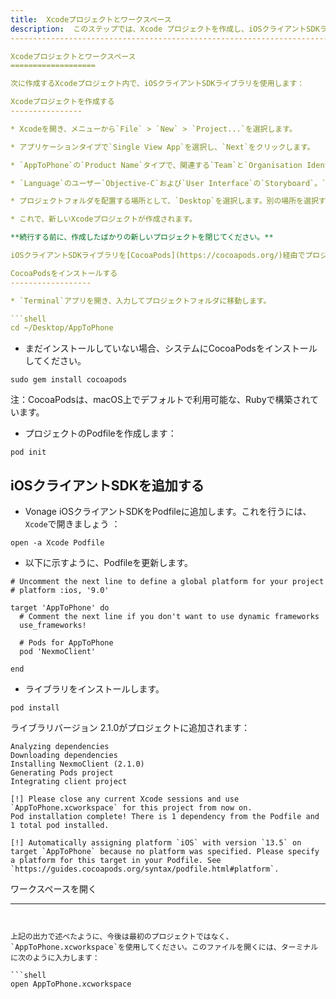 ```yaml
---
title:  Xcodeプロジェクトとワークスペース
description:  このステップでは、Xcode プロジェクトを作成し、iOSクライアントSDKライブラリを追加します。
----------------------------------------------------------------------------------------------

Xcodeプロジェクトとワークスペース
===================

次に作成するXcodeプロジェクト内で、iOSクライアントSDKライブラリを使用します：

Xcodeプロジェクトを作成する
----------------

* Xcodeを開き、メニューから`File` > `New` > `Project...`を選択します。

* アプリケーションタイプで`Single View App`を選択し、`Next`をクリックします。

* `AppToPhone`の`Product Name`タイプで、関連する`Team`と`Organisation Identifier`を選択します。

* `Language`のユーザー`Objective-C`および`User Interface`の`Storyboard`。`Next`をクリックします。

* プロジェクトフォルダを配置する場所として、`Desktop`を選択します。別の場所を選択することもできますが、すぐに`Terminal`から移動する必要があるため、覚えておいてください。

* これで、新しいXcodeプロジェクトが作成されます。

**続行する前に、作成したばかりの新しいプロジェクトを閉じてください。** 

iOSクライアントSDKライブラリを[CocoaPods](https://cocoapods.org/)経由でプロジェクトに追加します。

CocoaPodsをインストールする
------------------

* `Terminal`アプリを開き、入力してプロジェクトフォルダに移動します。

```shell
cd ~/Desktop/AppToPhone
```

* まだインストールしていない場合、システムにCocoaPodsをインストールしてください。

```shell
sudo gem install cocoapods
```

注：CocoaPodsは、macOS上でデフォルトで利用可能な、Rubyで構築されています。

* プロジェクトのPodfileを作成します：

```shell
pod init
```

iOSクライアントSDKを追加する
-----------------

* Vonage iOSクライアントSDKをPodfileに追加します。これを行うには、`Xcode`で開きましょう ：

```shell
open -a Xcode Podfile
```

* 以下に示すように、Podfileを更新します。
````
# Uncomment the next line to define a global platform for your project
# platform :ios, '9.0'

target 'AppToPhone' do
  # Comment the next line if you don't want to use dynamic frameworks
  use_frameworks!

  # Pods for AppToPhone
  pod 'NexmoClient'
  
end
````
* ライブラリをインストールします。

```shell
pod install
```

ライブラリバージョン 2\.1\.0がプロジェクトに追加されます：
````
Analyzing dependencies
Downloading dependencies
Installing NexmoClient (2.1.0)
Generating Pods project
Integrating client project

[!] Please close any current Xcode sessions and use `AppToPhone.xcworkspace` for this project from now on.
Pod installation complete! There is 1 dependency from the Podfile and 1 total pod installed.

[!] Automatically assigning platform `iOS` with version `13.5` on target `AppToPhone` because no platform was specified. Please specify a platform for this target in your Podfile. See `https://guides.cocoapods.org/syntax/podfile.html#platform`.
````
ワークスペースを開く

---
```


上記の出力で述べたように、今後は最初のプロジェクトではなく、`AppToPhone.xcworkspace`を使用してください。このファイルを開くには、ターミナルに次のように入力します：

```shell
open AppToPhone.xcworkspace
```

